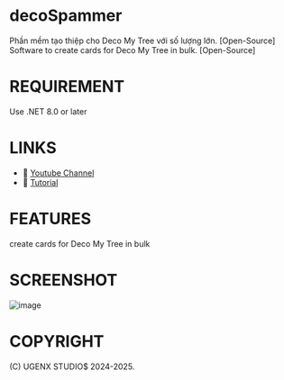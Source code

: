 # decoSpammer
Phần mềm tạo thiệp cho Deco My Tree với số lượng lớn. [Open-Source]
Software to create cards for Deco My Tree in bulk. [Open-Source]
# REQUIREMENT
Use .NET 8.0 or later
# LINKS
- 🔗 [Youtube Channel](https://www.youtube.com/@giauydev)
- 🔗 [Tutorial](https://www.youtube.com/watch?v=2nwALmY4DHA&ab_channel=giauyDev)
# FEATURES
create cards for Deco My Tree in bulk
# SCREENSHOT
![image](https://github.com/user-attachments/assets/ce8886bd-b80a-4e01-b4cf-6895a0223e90)
# COPYRIGHT
(C) UGENX STUDIO$ 2024-2025.
